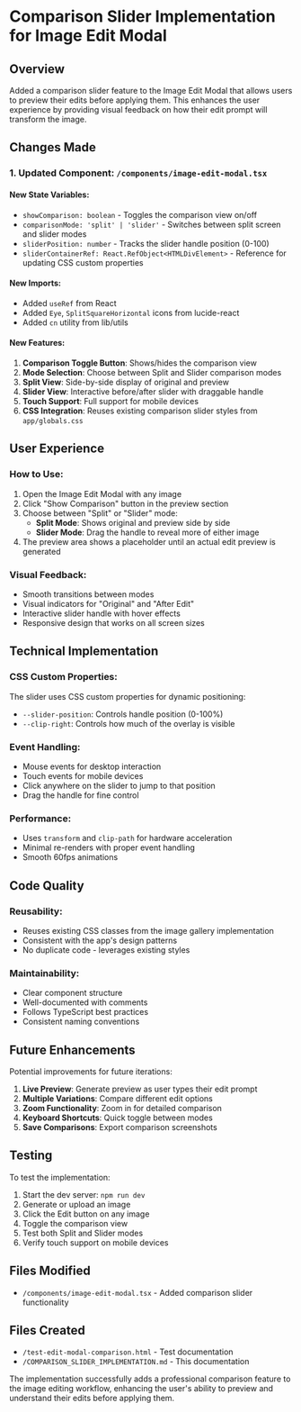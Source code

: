 # Comparison Slider Implementation for Image Edit Modal

## Overview
Added a comparison slider feature to the Image Edit Modal that allows users to preview their edits before applying them. This enhances the user experience by providing visual feedback on how their edit prompt will transform the image.

## Changes Made

### 1. Updated Component: `/components/image-edit-modal.tsx`

#### New State Variables:
- `showComparison: boolean` - Toggles the comparison view on/off
- `comparisonMode: 'split' | 'slider'` - Switches between split screen and slider modes
- `sliderPosition: number` - Tracks the slider handle position (0-100)
- `sliderContainerRef: React.RefObject<HTMLDivElement>` - Reference for updating CSS custom properties

#### New Imports:
- Added `useRef` from React
- Added `Eye`, `SplitSquareHorizontal` icons from lucide-react
- Added `cn` utility from lib/utils

#### New Features:
1. **Comparison Toggle Button**: Shows/hides the comparison view
2. **Mode Selection**: Choose between Split and Slider comparison modes
3. **Split View**: Side-by-side display of original and preview
4. **Slider View**: Interactive before/after slider with draggable handle
5. **Touch Support**: Full support for mobile devices
6. **CSS Integration**: Reuses existing comparison slider styles from `app/globals.css`

## User Experience

### How to Use:
1. Open the Image Edit Modal with any image
2. Click "Show Comparison" button in the preview section
3. Choose between "Split" or "Slider" mode:
   - **Split Mode**: Shows original and preview side by side
   - **Slider Mode**: Drag the handle to reveal more of either image
4. The preview area shows a placeholder until an actual edit preview is generated

### Visual Feedback:
- Smooth transitions between modes
- Visual indicators for "Original" and "After Edit"
- Interactive slider handle with hover effects
- Responsive design that works on all screen sizes

## Technical Implementation

### CSS Custom Properties:
The slider uses CSS custom properties for dynamic positioning:
- `--slider-position`: Controls handle position (0-100%)
- `--clip-right`: Controls how much of the overlay is visible

### Event Handling:
- Mouse events for desktop interaction
- Touch events for mobile devices
- Click anywhere on the slider to jump to that position
- Drag the handle for fine control

### Performance:
- Uses `transform` and `clip-path` for hardware acceleration
- Minimal re-renders with proper event handling
- Smooth 60fps animations

## Code Quality

### Reusability:
- Reuses existing CSS classes from the image gallery implementation
- Consistent with the app's design patterns
- No duplicate code - leverages existing styles

### Maintainability:
- Clear component structure
- Well-documented with comments
- Follows TypeScript best practices
- Consistent naming conventions

## Future Enhancements

Potential improvements for future iterations:
1. **Live Preview**: Generate preview as user types their edit prompt
2. **Multiple Variations**: Compare different edit options
3. **Zoom Functionality**: Zoom in for detailed comparison
4. **Keyboard Shortcuts**: Quick toggle between modes
5. **Save Comparisons**: Export comparison screenshots

## Testing

To test the implementation:
1. Start the dev server: `npm run dev`
2. Generate or upload an image
3. Click the Edit button on any image
4. Toggle the comparison view
5. Test both Split and Slider modes
6. Verify touch support on mobile devices

## Files Modified
- `/components/image-edit-modal.tsx` - Added comparison slider functionality

## Files Created
- `/test-edit-modal-comparison.html` - Test documentation
- `/COMPARISON_SLIDER_IMPLEMENTATION.md` - This documentation

The implementation successfully adds a professional comparison feature to the image editing workflow, enhancing the user's ability to preview and understand their edits before applying them.